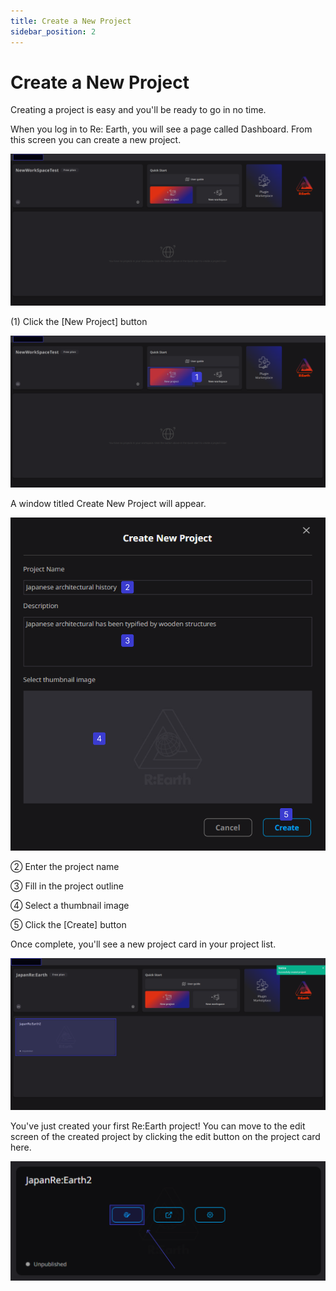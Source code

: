 ```yaml
---
title: Create a New Project
sidebar_position: 2
---
```


# ****Create a New Project****

Creating a project is easy and you'll be ready to go in no time.

When you log in to Re: Earth, you will see a page called Dashboard. From this screen you can create a new project.

![sef 1.png](./img/8.png)

(1) Click the [New Project] button 

![sef 1 (1).png](./img/9.png)

A window titled Create New Project will appear.

![dfg 1.png](./img/10.png)

② Enter the project name

③ Fill in the project outline

④ Select a thumbnail image

⑤ Click the [Create] button

Once complete, you'll see a new project card in your project list.

![sd 1 (1).png](./img/11.png)

You've just created your first Re:Earth project! You can move to the edit screen of the created project by clicking the edit button on the project card here.

![sd 1 (2).png](./img/12.png)